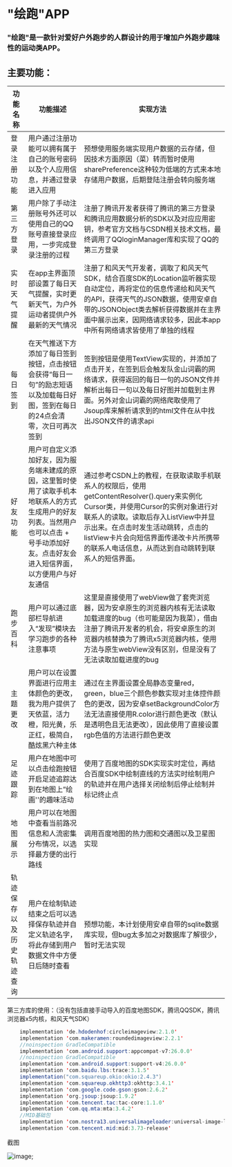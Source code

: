 # 									"绘跑"APP

 

### **"绘跑"是一款针对爱好户外跑步的人群设计的用于增加户外跑步趣味性的运动类APP。**

## 主要功能：

| 功能名称                 | 功能描述                                                     | 实现方法                                                     |
| ------------------------ | ------------------------------------------------------------ | ------------------------------------------------------------ |
| 登录注册功能             | 用户通过注册功能可以拥有属于自己的账号密码以及个人应用信息，并通过登录进入应用 | 预想使用服务端实现用户数据的云存储，但因技术方面原因（菜）转而暂时使用sharePreference这种较为低端的方式来本地存储用户数据，后期登陆注册会转向服务端 |
| 第三方登录               | 用户除了手动注册账号外还可以使用自己的QQ账号直接登录应用，一步完成登录注册的过程 | 注册了腾讯开发者获得了腾讯的第三方登录和腾讯应用数据分析的SDK以及对应应用密钥，参考官方文档与CSDN相关技术文档，最终调用了QQloginManager库和实现了QQ的第三方登录 |
| 实时天气提醒             | 在app主界面顶部设置了每日天气提醒，实时更新天气，为户外运动者提供户外最新的天气情况 | 注册了和风天气开发者，调取了和风天气SDK，结合百度SDK的Location监听器实现自动定位，再将定位的信息传递给和风天气的API，获得天气的JSON数据，使用安卓自带的JSONObject类去解析获得数据并在主界面中展示出来，因网络请求较多，因此本app中所有网络请求皆使用了单独的线程 |
| 每日签到                 | 在天气推送下方添加了每日签到按钮，点击按钮会获得“每日一句”的励志短语以及加载每日好图，签到在每日的24点会清零，次日可再次签到 | 签到按钮是使用TextView实现的，并添加了点击开关，在签到后会触发队金山词霸的网络请求，获得返回的每日一句的JSON文件并解析出每日一句以及每日好图并加载到主界面。另外对金山词霸的网络爬取使用了Jsoup库来解析请求到的html文件在从中找出JSON文件的请求api |
| 好友功能                 | 用户可自定义添加好友，因为服务端未建成的原因，这里暂时使用了读取手机本地联系人的方式生成用户的好友列表。当然用户也可以点击 + 号手动添加好友。点击好友会进入短信界面，以方便用户与好友通信 | 通过参考CSDN上的教程，在获取读取手机联系人的权限后，使用getContentResolver().query来实例化Cursor类，并使用Cursor的实例对象进行对联系人的读取。读取后存入ListView中并显示出来。在点击时发生活动跳转，点击的listView卡片会向短信界面传递改卡片所携带的联系人电话信息，从而达到自动跳转到联系人的短信界面。 |
| 跑步百科                 | 用户可以通过底部栏导航进入“发现”模块去学习跑步的各种注意事项 | 这里是直接使用了webView做了套壳浏览器，因为安卓原生的浏览器内核有无法读取加载进度的bug（也可能是因为我菜），借由注册了腾讯开发者的机会，将安卓原生的浏览器内核替换为了腾讯x5浏览器内核，使用方法与原生webView没有区别，但是没有了无法读取加载进度的bug |
| 主题更改                 | 用户可以在设置界面进行应用主体颜色的更改，我为用户提供了天依蓝，活力橙，阳光黄，乐正红，极简白，酷炫黑六种主体 | 通过在主界面设置全局静态变量red，green，blue三个颜色参数实现对主体控件颜色的更改，因为安卓setBackgroundColor方法无法直接使用R.color进行颜色更改（默认是透明色且无法更改），因此使用了直接设置rgb色值的方法进行颜色更改 |
| 足迹跟踪                 | 用户在地图中可以点击绘跑按钮开启足迹追踪达到在地图上”绘画''的趣味活动 | 使用了百度地图的SDK实现实时定位，再结合百度SDK中绘制直线的方法实时绘制用户的轨迹并在用户选择关闭绘制后停止绘制并标记终止点 |
| 地图展示                 | 用户可以在地图中查看当前路况信息和人流密集分布情况，以选择最方便的出行路线 | 调用百度地图的热力图和交通图以及卫星图实现                   |
| 轨迹保存以及历史轨迹查询 | 用户在绘制轨迹结束之后可以选择保存轨迹并自定义轨迹名字，将此存储到用户数据文件中方便日后随时查看 | 预想功能，本计划使用安卓自带的sqlite数据库实现，但bug太多加之对数据库了解很少，暂时无法实现 |

第三方库的使用：（没有包括直接手动导入的百度地图SDK，腾讯QQSDK，腾讯浏览器x5内核，和风天气SDK）

```java
    implementation 'de.hdodenhof:circleimageview:2.1.0'
    implementation 'com.makeramen:roundedimageview:2.2.1'
    //noinspection GradleCompatible
    implementation 'com.android.support:appcompat-v7:26.0.0'
    //noinspection GradleCompatible
    implementation 'com.android.support:support-v4:26.0.0'
    implementation 'com.baidu.lbs:trace:3.1.5'
    implementation("com.squareup.okio:okio:2.4.3")
    implementation 'com.squareup.okhttp3:okhttp:3.4.1'
    implementation 'com.google.code.gson:gson:2.6.2'
    implementation 'org.jsoup:jsoup:1.9.2'
    implementation 'com.tencent.tac:tac-core:1.1.0'
    implementation 'com.qq.mta:mta:3.4.2'
    //MID基础包
    implementation 'com.nostra13.universalimageloader:universal-image-loader:1.9.5'
    implementation 'com.tencent.mid:mid:3.73-release'
```



截图

 ![image](https://github.com/farewell12345/run/edit/master/01.jpg);

